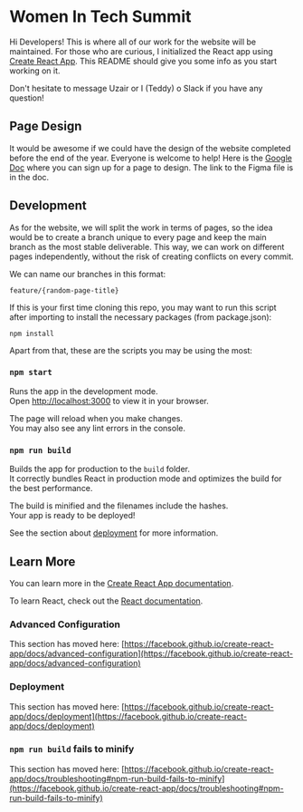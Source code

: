 # Women In Tech Summit

Hi Developers! This is where all of our work for the website will be maintained. For those who are curious, I
initialized the React app using [Create React App](https://github.com/facebook/create-react-app). This README should
give you some info as you start working on it.

Don't hesitate to message Uzair or I (Teddy) o Slack if you have any question!

## Page Design

It would be awesome if we could have the design of the website completed before the end of the year. Everyone is welcome
to help! Here is the [Google Doc](https://docs.google.com/document/d/1msz-H3ONc1WMRa0WWSYaZVomJOe--JhNdCyeV1061SU/edit#)
where you can sign up for a page to design. The link to the Figma file is in the doc.

## Development

As for the website, we will split the work in terms of pages, so the idea would be to create a branch unique to every 
page and keep the main branch as the most stable deliverable. This way, we can work on different pages independently, 
without the risk of creating conflicts on every commit.

We can name our branches in this format:

`feature/{random-page-title}`

If this is your first time cloning this repo, you may want to run this script after importing to install the necessary
packages (from package.json):

`npm install`

Apart from that, these are the scripts you may be using the most:

### `npm start`

Runs the app in the development mode.\
Open [http://localhost:3000](http://localhost:3000) to view it in your browser.

The page will reload when you make changes.\
You may also see any lint errors in the console.

### `npm run build`

Builds the app for production to the `build` folder.\
It correctly bundles React in production mode and optimizes the build for the best performance.

The build is minified and the filenames include the hashes.\
Your app is ready to be deployed!

See the section about [deployment](https://facebook.github.io/create-react-app/docs/deployment) for more information.


## Learn More

You can learn more in the [Create React App documentation](https://facebook.github.io/create-react-app/docs/getting-started).

To learn React, check out the [React documentation](https://reactjs.org/).

### Advanced Configuration

This section has moved here: [https://facebook.github.io/create-react-app/docs/advanced-configuration](https://facebook.github.io/create-react-app/docs/advanced-configuration)

### Deployment

This section has moved here: [https://facebook.github.io/create-react-app/docs/deployment](https://facebook.github.io/create-react-app/docs/deployment)

### `npm run build` fails to minify

This section has moved here: [https://facebook.github.io/create-react-app/docs/troubleshooting#npm-run-build-fails-to-minify](https://facebook.github.io/create-react-app/docs/troubleshooting#npm-run-build-fails-to-minify)
